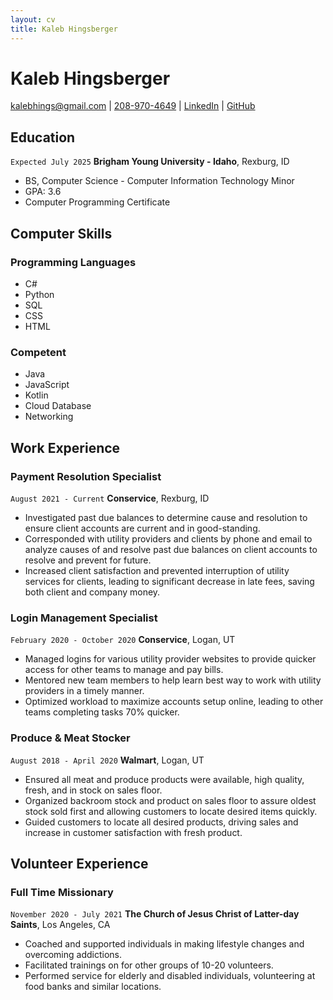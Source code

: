 ```yaml
---
layout: cv
title: Kaleb Hingsberger
---
```

# Kaleb Hingsberger

<div id="webaddress">
<a href="kalebhings@gmail.com">kalebhings@gmail.com</a>
| <a href="208-970-4649">208-970-4649</a>
| <a href="https://www.linkedin.com/in/kalebhings/">LinkedIn</a>
| <a href="https://github.com/kalebhings">GitHub</a>
</div>

## Education

`Expected July 2025`
__Brigham Young University - Idaho__, Rexburg, ID

- BS, Computer Science - Computer Information Technology Minor
- GPA: 3.6
- Computer Programming Certificate

## Computer Skills

### Programming Languages
* C#
* Python
* SQL
* CSS
* HTML

### Competent
* Java
* JavaScript
* Kotlin
* Cloud Database
* Networking


## Work Experience

### Payment Resolution Specialist

`August 2021 - Current`
__Conservice__, Rexburg, ID

- Investigated past due balances to determine cause and resolution to ensure client accounts are current and in good-standing.
- Corresponded with utility providers and clients by phone and email to analyze causes of and resolve past due balances on client accounts to resolve and prevent for future.
- Increased client satisfaction and prevented interruption of utility services for clients, leading to significant decrease in late fees, saving both client and company money.

### Login Management Specialist

`February 2020 - October 2020`
__Conservice__, Logan, UT

- Managed logins for various utility provider websites to provide quicker access for other teams to manage and pay bills.
- Mentored new team members to help learn best way to work with utility providers in a timely manner.
- Optimized workload to maximize accounts setup online, leading to other teams completing tasks 70% quicker.

### Produce & Meat Stocker

`August 2018 - April 2020`
__Walmart__, Logan, UT

- Ensured all meat and produce products were available, high quality, fresh, and in stock on sales floor.
- Organized backroom stock and product on sales floor to assure oldest stock sold first and allowing customers to locate desired items quickly.
- Guided customers to locate all desired products, driving sales and increase in customer satisfaction with fresh product.


## Volunteer Experience

### Full Time Missionary

`November 2020 - July 2021`
__The Church of Jesus Christ of Latter-day Saints__, Los Angeles, CA

- Coached and supported individuals in making lifestyle changes and overcoming addictions.
- Facilitated trainings on for other groups of 10-20 volunteers.
- Performed service for elderly and disabled individuals, volunteering at food banks and similar locations.
